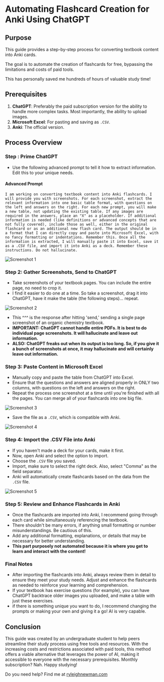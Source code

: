 
# Automating Flashcard Creation for Anki Using ChatGPT

## Purpose

This guide provides a step-by-step process for converting textbook content into Anki cards.

The goal is to automate the creation of flashcards for free, bypassing the limitations and costs of paid tools.

This has personally saved me hundreds of hours of valuable study time!

## Prerequisites

1. **ChatGPT**: Preferably the paid subscription version for the ability to handle more complex tasks. Most importantly, the ability to upload images.
2. **Microsoft Excel**: For pasting and saving as `.CSV`.
3. **Anki**: The official version.

## Process Overview

### Step : Prime ChatGPT
- Use the following advanced prompt to tell it how to extract information. Edit this to your unique needs.

#### Advanced Prompt
```
I am working on converting textbook content into Anki flashcards. I will provide you with screenshots. For each screenshot, extract the relevant information into one basic table format, with questions on the left and answers on the right. For each new prompt, you will make a new table, not updating the existing table. If any images are required in the answers, place an "X" as a placeholder. If additional information is needed (like definitions or advanced concepts that are not fully covered), include those as well, either in the original flashcard or as an additional new flash card. The output should be in a format that I can directly copy and paste into Microsoft Excel, with no fancy formatting or indentations. Remember this. Once all the information is extracted, I will manually paste it into Excel, save it as a .CSV file, and import it into Anki as a deck. Remember these instructions. Do not hallucinate.
```

![Screenshot 1](images/1.png)
### Step 2: Gather Screenshots, Send to ChatGPT
- Take screenshots of your textbook pages. You can include the entire page, no need to crop it.
- I find it easier to do one at a time. So take a screenshot, drag it into ChatGPT, have it make the table (the following steps)... repeat.
  
![Screenshot 2](images/2.png)
- This ^^^ is the response after hitting 'send,' sending a single page screenshot of an organic chemistry textbook.
- **IMPORTANT: ChatGPT cannot handle entire PDFs. It is best to do individual page screenshots. It will hallucinate and leave out information.**
- **ALSO: ChatGPT freaks out when its output is too long. So, if you give it a bunch of screenshots at once, it may hallucinate and will certainly leave out information.**

### Step 3: Paste Content in Microsoft Excel

- Manually copy and paste the table from ChatGPT into Excel.
- Ensure that the questions and answers are aligned properly in ONLY two columns, with questions on the left and answers on the right.
- Repeat the process one screenshot at a time until you're finished with all the pages. You can merge all of your flashcards into one big file.

![Screenshot 3](images/3.png)

- Save the file as a `.CSV`, which is compatible with Anki.

![Screenshot 4](images/4.png)

### Step 4: Import the .CSV File into Anki
- If you haven't made a deck for your cards, make it first.
- Now, open Anki and select the option to import.
- Choose the `.CSV` file you saved.
- Import, make sure to select the right deck. Also, select "Comma" as the field separator.
- Anki will automatically create flashcards based on the data from the `.CSV` file.

![Screenshot 5](images/5.png)

### Step 5: Review and Enhance Flashcards in Anki
- Once the flashcards are imported into Anki, I recommend going through each card while simultaneously referencing the textbook.
- There shouldn't be many errors, if anything small formatting or number misunderstandings. Be cautious of this.
- Add any additional formatting, explanations, or details that may be necessary for better understanding.
- **This part purposely not automated because it is where you get to learn and interact with the content!**

### Final Notes
- After importing the flashcards into Anki, always review them in detail to ensure they meet your study needs. Adjust and enhance the flashcards as needed to reinforce your learning and comprehension.
- If your textbook has exercise questions (for example), you can have ChatGPT backtrace older images you uploaded, and make a table with just these exercises.
- if there is something unique you want to do, I recommend changing the prompts or making your own and giving it a go! AI is very capable.

## Conclusion

This guide was created by an undergraduate student to help peers streamline their study process using free tools and resources. With the increasing costs and restrictions associated with paid tools, this method offers a viable alternative that leverages the power of AI, making it accessible to everyone with the necessary prerequisites. Monthly subscription? Nah. Happy studying!

Do you need help? Find me at [ryleighnewman.com]([URL](https://ryleighnewman.com))

